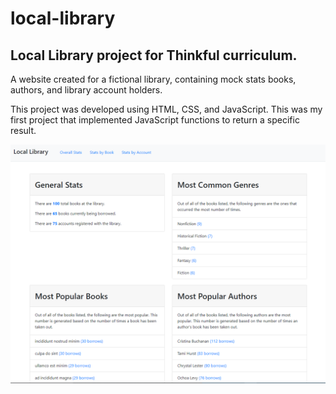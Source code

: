 # local-library

Local Library project for Thinkful curriculum.
---

A website created for a fictional library, containing mock stats books, authors, and library account holders.  

This project was developed using HTML, CSS, and JavaScript. This was my first project that implemented JavaScript functions to return a specific result.  

![Alt text](/public/local-library-screenshot.png?raw=true "local-library-screenshot")
